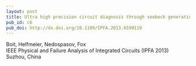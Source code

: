 ```yaml
---
layout: post
title: Ultra high precision circuit diagnosis through seebeck generation and charge monitoring
pub_id: c6
pub_doi: http://dx.doi.org/10.1109/IPFA.2013.6599119
---
```


Boit, Helfmeier, Nedospasov, Fox  
IEEE Physical and Failure Analysis of Integrated Circuits (IPFA 2013)  
Suzhou, China
